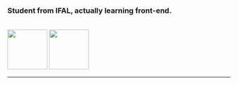 ### Student from IFAL, actually learning front-end.

<br>
<img   height="90em" src="https://github-readme-stats.vercel.app/api?username=mikbhr&show_icons=true&theme=dark&include_all_commits=true&count_private=true&">
<img   height="90em" src="https://github-readme-stats.vercel.app/api/top-langs/?username=mikbhr&layout=compact&theme=dark&count_private=true&include_all_commits=true">

<br>

<hr>
